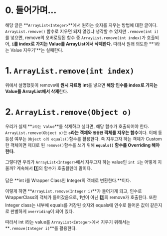 # 0. 들어가며...

해당 글은 **`ArrayList<Integer>`**에서 원하는 숫자를 지우는 방법에 대한 글이다. `ArrayList.remove()` 함수로 지우면 되지 않겠냐 생각할 수 있지만 `.remove(int i)`를 넣으면, remove의 오버로딩된 함수 중 `ArrayList.remove(int index)`가 호출되어, **`i`를 index로 가지는 Value를 ArrayList에서 삭제한다.** 따라서 원래 의도한  **'i라는 Value 지우기'**는 실패한다.

# 1. `ArrayList.remove(int index)`

위에서 설명했듯이 remove에 **원시 자료형 int**를 넣으면 **해당 인수를 index로 가지는 Value를 ArrayList에서 삭제**한다.

# 2. `ArrayList.remove(Object o)`

우리가 실제 **`i라는 Value`**를 삭제하고 싶다면, 해당 함수가 호출되어야 한다. `ArrayList.remove(Object o)`는 **`o`라는 객체와 `동등한` 객체를 지우는 함수**이다. 이때 동등성 여부는 `Object o의 equals()`함수를 활용한다. 즉 지우고자 하는 객체가 Custom한 객체이면 제대로 된 `remove()`함수를 쓰기 위해 **`equals()` 함수를 Overriding 해야한다.**

그렇다면 우리가 `ArrayList<Integer>`에서 지우고자 하는 value인  `int i`는 어떻게 지울까? 계속해서 1️⃣의 함수가 호출될텐데 말이다. 

답은 **int i를 Wrapper Class인 Integer의 객체로 변환한다.**이다.

이렇게 하면 **`ArrayList.remove(Integer i)`**가 들어가게 되고, 인수로 WrapperClass의 객체가 들어갔음으로, 1번이 아닌 2️⃣의 remove가 호출된다. 또한 Integer class는 내부에 equals를 저장된 숫자와 equals에 인수로 들어온 값이 같은지로 판별하게 `overriding`이 되어 있다. 

따라서 int i라는 value를 `ArrayList<Integer>`에서 지우기 위해서는 **`.remove(Integer i)`**를 활용한다.